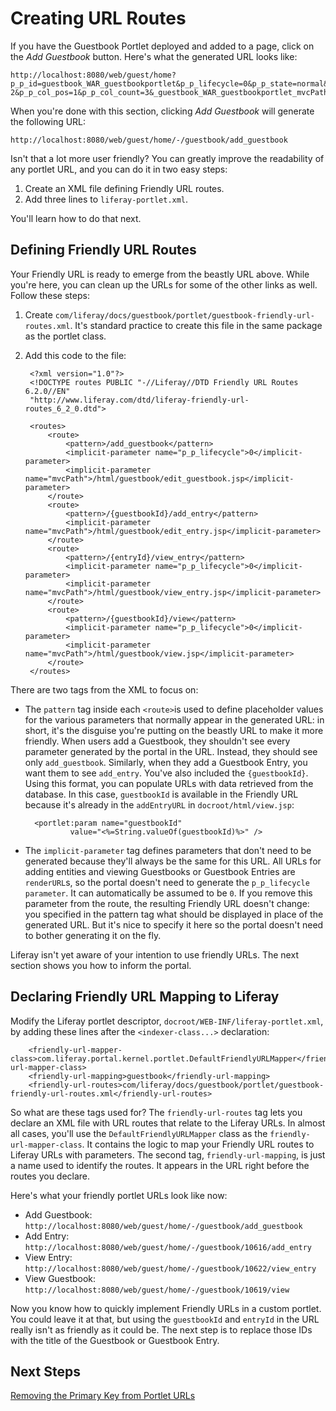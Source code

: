 # Creating URL Routes [](id=creating-url-routes)

If you have the Guestbook Portlet deployed and added to a page, click on the
*Add Guestbook* button. Here's what the generated URL looks like:

    http://localhost:8080/web/guest/home?p_p_id=guestbook_WAR_guestbookportlet&p_p_lifecycle=0&p_p_state=normal&p_p_mode=view&p_p_col_id=column-2&p_p_col_pos=1&p_p_col_count=3&_guestbook_WAR_guestbookportlet_mvcPath=%2Fhtml%2Fguestbook%2Fedit_guestbook.jsp

When you're done with this section, clicking *Add Guestbook* will generate the
following URL:

    http://localhost:8080/web/guest/home/-/guestbook/add_guestbook

Isn't that a lot more user friendly? You can greatly improve the readability of
any portlet URL, and you can do it in two easy steps:

1. Create an XML file defining Friendly URL routes. 
2. Add three lines to `liferay-portlet.xml`. 

You'll learn how to do that next. 

## Defining Friendly URL Routes [](id=defining-friendly-url-routes)

Your Friendly URL is ready to emerge from the beastly URL above. While
you're here, you can clean up the URLs for some of the other links as well.
Follow these steps:

1. Create `com/liferay/docs/guestbook/portlet/guestbook-friendly-url-routes.xml`.
It's standard practice to create this file in the same package as the portlet
class.

2. Add this code to the file:

        <?xml version="1.0"?>
        <!DOCTYPE routes PUBLIC "-//Liferay//DTD Friendly URL Routes 6.2.0//EN"
        "http://www.liferay.com/dtd/liferay-friendly-url-routes_6_2_0.dtd">

        <routes>
            <route>
                <pattern>/add_guestbook</pattern>
                <implicit-parameter name="p_p_lifecycle">0</implicit-parameter>
                <implicit-parameter name="mvcPath">/html/guestbook/edit_guestbook.jsp</implicit-parameter>
            </route>
            <route>
                <pattern>/{guestbookId}/add_entry</pattern>
                <implicit-parameter name="mvcPath">/html/guestbook/edit_entry.jsp</implicit-parameter>
            </route>
            <route>
                <pattern>/{entryId}/view_entry</pattern>
                <implicit-parameter name="p_p_lifecycle">0</implicit-parameter>
                <implicit-parameter name="mvcPath">/html/guestbook/view_entry.jsp</implicit-parameter>
            </route>
            <route>
                <pattern>/{guestbookId}/view</pattern>
                <implicit-parameter name="p_p_lifecycle">0</implicit-parameter>
                <implicit-parameter name="mvcPath">/html/guestbook/view.jsp</implicit-parameter>
            </route>
        </routes>

There are two tags from the XML to focus on: 

- The `pattern` tag inside each `<route>`is used to define placeholder
  values for the various parameters that normally appear in the generated URL: in
  short, it's the disguise you're putting on the beastly URL to make it more
  friendly. When users add a Guestbook, they shouldn't see every parameter
  generated by the portal in the URL. Instead, they should see only
  `add_guestbook`. Similarly, when they add a Guestbook Entry, you want them to
  see `add_entry`. You've also included the `{guestbookId}`.  Using this format,
  you can populate URLs with data retrieved from the database. In this
  case, `guestbookId` is available in the  Friendly URL because it's
  already in the `addEntryURL` in `docroot/html/view.jsp`:

        <portlet:param name="guestbookId"
                value="<%=String.valueOf(guestbookId)%>" />

- The `implicit-parameter` tag defines parameters that don't need to be
  generated because they'll always be the same for this URL. All URLs for
  adding entities and viewing Guestbooks or Guestbook Entries are `renderURL`s,
  so the portal doesn't need to generate the `p_p_lifecycle parameter`. It can
  automatically be assumed to be `0`. If you remove this parameter from the
  route, the resulting Friendly URL doesn't change: you specified in
  the pattern tag what should be displayed in place of the generated URL. But
  it's nice to specify it here so the portal doesn't need to bother generating it
  on the fly.

Liferay isn't yet aware of your intention to use friendly URLs. The next
section shows you how to inform the portal.

## Declaring Friendly URL Mapping to Liferay [](id=declaring-friendly-url-mapping-to-liferay)

Modify the Liferay portlet descriptor,
`docroot/WEB-INF/liferay-portlet.xml`, by adding these lines after the
`<indexer-class...>` declaration:

        <friendly-url-mapper-class>com.liferay.portal.kernel.portlet.DefaultFriendlyURLMapper</friendly-url-mapper-class>
		<friendly-url-mapping>guestbook</friendly-url-mapping>
		<friendly-url-routes>com/liferay/docs/guestbook/portlet/guestbook-friendly-url-routes.xml</friendly-url-routes>

So what are these tags used for? The `friendly-url-routes` tag lets you declare
an XML file with URL routes that relate to the Liferay URLs. In almost all
cases, you'll use the `DefaultFriendlyURLMapper` class as
the `friendly-url-mapper-class`. It contains the logic to map your Friendly URL
routes to Liferay URLs with parameters. The second tag, `friendly-url-mapping`,
is just a name used to identify the routes. It appears in the URL right
before the routes you declare.

Here's what your friendly portlet URLs look like now:

- Add Guestbook: `http://localhost:8080/web/guest/home/-/guestbook/add_guestbook`
- Add Entry: `http://localhost:8080/web/guest/home/-/guestbook/10616/add_entry`
- View Entry: `http://localhost:8080/web/guest/home/-/guestbook/10622/view_entry`
- View Guestbook: `http://localhost:8080/web/guest/home/-/guestbook/10619/view`

Now you know how to quickly implement Friendly URLs in a custom portlet. You
could leave it at that, but using the `guestbookId` and `entryId` in the
URL really isn't as friendly as it could be. The next step is to replace those
IDs with the title of the Guestbook or Guestbook Entry.

## Next Steps [](id=next-steps)

[Removing the Primary Key from Portlet URLs](/develop/learning-paths/-/knowledge_base/removing-primary-keys-from-the-url)

